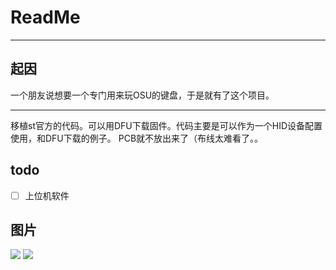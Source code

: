 # ReadMe

------

## 起因

一个朋友说想要一个专门用来玩OSU的键盘，于是就有了这个项目。

------


移植st官方的代码。可以用DFU下载固件。代码主要是可以作为一个HID设备配置使用，和DFU下载的例子。
PCB就不放出来了（布线太难看了。。


## todo
- [ ] 上位机软件

## 图片
![](http://github.com/garsonbb/OSUKeyboard/raw/master/pic/5.jpg)
![](http://github.com/garsonbb/OSUKeyboard/raw/master/pic/DSC3269.jpg)
